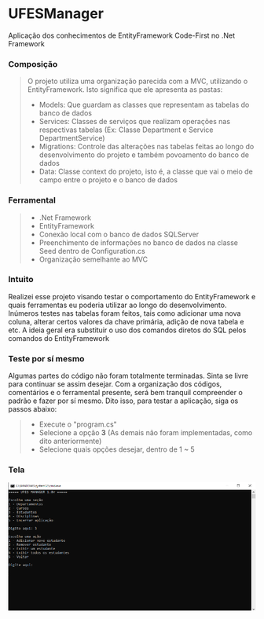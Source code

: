 # UFESManager
Aplicação dos conhecimentos de EntityFramework Code-First no .Net Framework

### Composição
> O projeto utiliza uma organização parecida com a MVC, utilizando o EntityFramework. Isto significa que ele apresenta as pastas:
> * Models: Que guardam as classes que representam as tabelas do banco de dados
> * Services: Classes de serviços que realizam operações nas respectivas tabelas (Ex: Classe Department e Service DepartmentService)
> * Migrations: Controle das alterações nas tabelas feitas ao longo do desenvolvimento do projeto e também povoamento do banco de dados
> * Data: Classe context do projeto, isto é, a classe que vai o meio de campo entre o projeto e o banco de dados

### Ferramental
> * .Net Framework
> * EntityFramework
> * Conexão local com o banco de dados SQLServer
> * Preenchimento de informações no banco de dados na classe Seed dentro de Configuration.cs
> * Organização semelhante ao MVC

### Intuito
Realizei esse projeto visando testar o comportamento do EntityFramework e quais ferramentas eu poderia utilizar ao longo do desenvolvimento.
Inúmeros testes nas tabelas foram feitos, tais como adicionar uma nova coluna, alterar certos valores da chave primária, adição de nova tabela e etc.
A ideia geral era substituir o uso dos comandos diretos do SQL pelos comandos do EntityFramework

### Teste por sí mesmo
Algumas partes do código não foram totalmente terminadas. Sinta se livre para continuar se assim desejar. Com a organização dos códigos, comentários e o ferramental
presente, será bem tranquil compreender o padrão e fazer por sí mesmo. Dito isso, para testar a aplicação, siga os passos abaixo:
> * Execute o "program.cs"
> * Selecione a opção **3** (As demais não foram implementadas, como dito anteriormente)
> * Selecione quais opções desejar, dentro de 1 ~ 5

### Tela
![](Images/Interface.PNG?raw=true)
